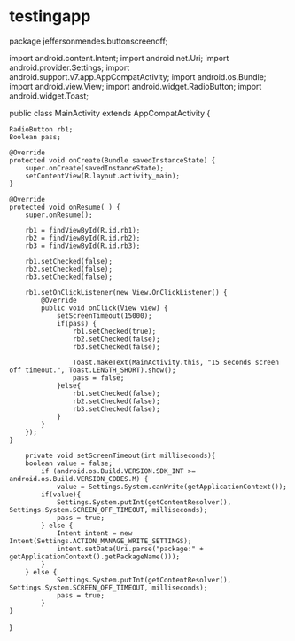 # testingapp

package jeffersonmendes.buttonscreenoff;

import android.content.Intent;
import android.net.Uri;
import android.provider.Settings;
import android.support.v7.app.AppCompatActivity;
import android.os.Bundle;
import android.view.View;
import android.widget.RadioButton;
import android.widget.Toast;

public class MainActivity extends AppCompatActivity {

    RadioButton rb1;
    Boolean pass;

    @Override
    protected void onCreate(Bundle savedInstanceState) {
        super.onCreate(savedInstanceState);
        setContentView(R.layout.activity_main);
    }

    @Override
    protected void onResume( ) {
        super.onResume();

        rb1 = findViewById(R.id.rb1);
        rb2 = findViewById(R.id.rb2);
        rb3 = findViewById(R.id.rb3);

        rb1.setChecked(false);
        rb2.setChecked(false);
        rb3.setChecked(false);

        rb1.setOnClickListener(new View.OnClickListener() {
            @Override
            public void onClick(View view) {
                setScreenTimeout(15000);
                if(pass) {
                    rb1.setChecked(true);
                    rb2.setChecked(false);
                    rb3.setChecked(false);

                    Toast.makeText(MainActivity.this, "15 seconds screen off timeout.", Toast.LENGTH_SHORT).show();
                    pass = false;
                }else{
                    rb1.setChecked(false);
                    rb2.setChecked(false);
                    rb3.setChecked(false);
                }
            }
        });
    }

        private void setScreenTimeout(int milliseconds){
        boolean value = false;
            if (android.os.Build.VERSION.SDK_INT >= android.os.Build.VERSION_CODES.M) {
                value = Settings.System.canWrite(getApplicationContext());
            if(value){
                Settings.System.putInt(getContentResolver(), Settings.System.SCREEN_OFF_TIMEOUT, milliseconds);
                pass = true;
            } else {
                Intent intent = new Intent(Settings.ACTION_MANAGE_WRITE_SETTINGS);
                intent.setData(Uri.parse("package:" + getApplicationContext().getPackageName()));
            }
        } else {
                Settings.System.putInt(getContentResolver(), Settings.System.SCREEN_OFF_TIMEOUT, milliseconds);
                pass = true;
            }
    }
}


